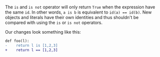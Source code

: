 The `is` and `is not` operator will only return `True` when the expression have the same `id`. In other words, `a is b` is equivalent to `id(a) == id(b)`. New objects and literals have their own identities and thus shouldn't be compared with using the `is` or `is not` operators.

Our changes look something like this:

```diff
def foo(l):
-    return l is [1,2,3]
+    return l == [1,2,3]
```
